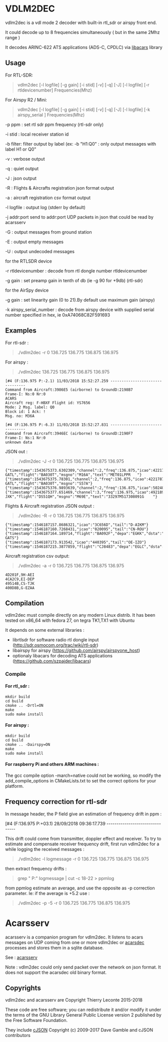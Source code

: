 # VDLM2DEC
vdlm2dec is a vdl mode 2 decoder with built-in rtl_sdr or airspy front end.

It could decode up to 8 frequencies simultaneously ( but in the same 2Mhz range )

It decodes ARINC-622 ATS applications (ADS-C, CPDLC) via [libacars](https://github.com/szpajder/libacars) library

## Usage

For RTL-SDR:

> vdlm2dec  [-l logfile]  [-g gain] [-i stid] [-v] [-q] [-J] [-l logfile] [-r rtldevicenumber]  Frequencies(Mhz)

For Airspy R2 / Mini:

> vdlm2dec  [-l logfile]  [-g gain] [-i stid] [-v] [-q] [-J] [-l logfile] [-k airspy_serial ] Frequencies(Mhz)

 -p ppm :		set rtl sdr ppm frequency (rtl-sdr only)

 -i stid :		local receiver station id

 -b filter:             filter output by label (ex: -b "H1:Q0" : only output messages  with label H1 or Q0"

 -v :			verbose output

 -q :			quiet output

 -J :			json output

 -R :			Flights & Aircrafts registration json format output

 -a :			aircraft registration csv format output

 -l logfile :		output log (stderr by default)

 -j addr:port		send to addr:port UDP packets in json that could be read by acarsserv

 -G :			output messages from ground station

 -E :			output empty messages

 -U :			output undecoded messages

for the RTLSDR device

 -r rtldevicenumber :	decode from rtl dongle number rtldevicenumber
 
 -g gain :		set preamp gain in tenth of db (ie -g 90 for +9db) (rtl-sdr)

for the AirSpy device

 -g gain :		set linearity gain (0 to 21).By default use maximum gain (airspy)

 -k airspy_serial_number :            decode from airspy device with supplied serial number specified in hex, ie 0xA74068C82F591693

 
## Examples
For rtl-sdr :
> ./vdlm2dec -r 0 136.725 136.775 136.875 136.975 

For airspy :
> ./vdlm2dec 136.725 136.775 136.875 136.975 

    [#4 (F:136.975 P:-2.1) 11/03/2018 15:52:27.259 --------------------------------
    Command from Aircraft:3986E5 (airborne) to GroundD:2198B7 
    Frame-I: Ns:0 Nr:0
    ACARS
    Aircraft reg: F-HBXF Flight id: YS7656
    Mode: 2 Msg. label: Q0
    Block id: 1 Ack: !
    Msg. no: M36A
    
    [#4 (F:136.975 P:-6.3) 11/03/2018 15:52:27.831 --------------------------------
    Command from Aircraft:3946EC (airborne) to GroundD:2190F7 
    Frame-I: Ns:1 Nr:0
    unknown data
    
JSON out :
> ./vdlm2dec -J -r 0 136.725 136.775 136.875 136.975

    {"timestamp":1543675373.6302309,"channel":2,"freq":136.875,"icao":4221787,"toaddr":2499139,"mode":"2","label":"10","block_id":"4","ack":"!","tail":"G-GATL","flight":"BA030T","msgno":"M16A","text":"MET01LPPR   "}
    {"timestamp":1543675375.78301,"channel":2,"freq":136.875,"icao":4221787,"toaddr":2499139,"mode":"2","label":"_d","block_id":"5","ack":"E","tail":"G-GATL","flight":"BA030T","msgno":"S57A"}
    {"timestamp":1543675376.9893639,"channel":2,"freq":136.875,"icao":5024073,"toaddr":2199779,"dsta":"GMAD"}
    {"timestamp":1543675377.651469,"channel":3,"freq":136.975,"icao":4921892,"toaddr":1087690,"mode":"2","label":"H2","block_id":"5","ack":"!","tail":"HB-JXK","flight":"DS51QH","msgno":"M69E","text":"33297M517308091G    "}


Flights & Aircraft registration JSON output :
> ./vdlm2dec -R -r 0 136.725 136.775 136.875 136.975

    {"timestamp":1546187157.8686321,"icao":"3C656D","tail":"D-AIKM"}
    {"timestamp":1546187160.7268431,"icao":"020095","tail":"CN-ROU"}
    {"timestamp":1546187164.189714,"flight":"BA092F","depa":"EGKK","dsta":"LPFR","icao":"406B84","tail":"G-GATS"}
    {"timestamp":1546187173.913542,"icao":"440395","tail":"OE-IZO"}
    {"timestamp":1546187215.3877859,"flight":"CJ8483","depa":"EGLC","dsta":"LEPA"}

Aircraft registration csv output:
> ./vdlm2dec -a -r 0 136.725 136.775 136.875 136.975
    
    4D201F,9H-AEI
    4CA2C9,EI-DEP
    49514B,CS-TJK
    400D8B,G-EZAA

## Compilation
vdlm2dec must compile directly on any modern Linux distrib.
It has been tested on x86_64 with fedora 27, on tegra TK1,TX1 with Ubuntu  

It depends on some external libraries :
 * librtlsdr for software radio rtl dongle input (http://sdr.osmocom.org/trac/wiki/rtl-sdr)
 * libairspy for airspy (https://github.com/airspy/airspyone_host)
 * optionaly libacars for decoding ATS applications (https://github.com/szpajder/libacars)

### Compile

#### For rtl_sdr :

    mkdir build
    cd build
    cmake .. -Drtl=ON
    make
    sudo make install


#### For airspy :

    mkdir build
    cd build
    cmake .. -Dairspy=ON
    make
    sudo make install

#### For raspberry Pi and others ARM machines :

The gcc compile option -march=native could not be working, so modify the add_compile_options in CMakeLists.txt to set the correct options for your platform.


## Frequency correction for rtl-sdr
In message header, the P field give an estimation of frequency drift in ppm :

   [#4 (F:136.975 P:+03.1) 28/09/2018 09:36:17.739 --------------------------------

This drift could come from transmitter, doppler effect and receiver.
To try to estimate and compensate receiver frequency drift, first run vdlm2dec for a while logging the received messages :

> ./vdlm2dec -l logmessage -r 0 136.725 136.775 136.875 136.975 

then extract frequency drifts :

> grep " P:" logmessage | cut -c 18-22 > ppmlog

from ppmlog estimate an average, and use the opposite as -p correction parameter. Ie: if the average is +5.2 use :

> ./vdlm2dec -p -5 -r 0 136.725 136.775 136.875 136.975 

# Acarsserv

acarsserv is a companion program for vdlm2dec. It listens to acars messages on UDP coming from one or more vdlm2dec or [acarsdec](https://github.com/TLeconte/acarsdec) processes and stores them in a sqlite database.

See : [acarsserv](https://github.com/TLeconte/acarsserv)

Note : vdlm2dec could only send packet over the network on json format. It does not support the acarsdec old binary format.

## Copyrights 
vdlm2dec and acarsserv are Copyright Thierry Leconte 2015-2018

These code are free software; you can redistribute it and/or modify
it under the terms of the GNU Library General Public License version 2
published by the Free Software Foundation.

They include [cJSON](https://github.com/DaveGamble/cJSON) Copyright (c) 2009-2017 Dave Gamble and cJSON contributors

